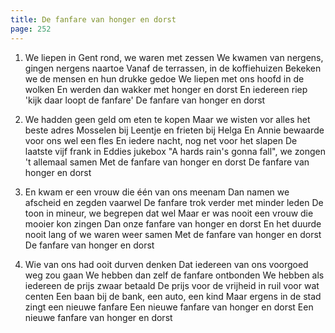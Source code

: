 ```yaml
---
title: De fanfare van honger en dorst
page: 252
---  
```


1.  We liepen in Gent rond, we waren met zessen
We kwamen van nergens, gingen nergens naartoe
Vanaf de terrassen, in de koffiehuizen
Bekeken we de mensen en hun drukke gedoe
We liepen met ons hoofd in de wolken
En werden dan wakker met honger en dorst
En iedereen riep 'kijk daar loopt de fanfare'
De fanfare van honger en dorst


2. We hadden geen geld om eten te kopen
Maar we wisten vor alles het beste adres
Mosselen bij Leentje en frieten bij Helga
En Annie bewaarde voor ons wel een fles
En iedere nacht, nog net voor het slapen
De laatste vijf frank in Eddies jukebox
"A hards rain's gonna fall", we zongen 't allemaal samen
Met de fanfare van honger en dorst
De fanfare van honger en dorst


3. En kwam er een vrouw die één van ons meenam
Dan namen we afscheid en zegden vaarwel
De fanfare trok verder met minder leden
De toon in mineur, we begrepen dat wel
Maar er was nooit een vrouw die mooier kon zingen
Dan onze fanfare van honger en dorst
En het duurde nooit lang of we waren weer samen
Met de fanfare van honger en dorst
De fanfare van honger en dorst


4. Wie van ons had ooit durven denken
Dat iedereen van ons voorgoed weg zou gaan
We hebben dan zelf de fanfare ontbonden
We hebben als iedereen de prijs zwaar betaald
De prijs voor de vrijheid in ruil voor wat centen
Een baan bij de bank, een auto, een kind
Maar ergens in de stad zingt een nieuwe fanfare
Een nieuwe fanfare van honger en dorst
Een nieuwe fanfare van honger en dorst
